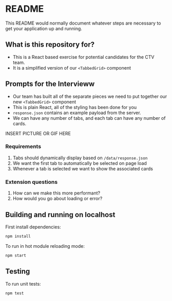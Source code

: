 # README #

This README would normally document whatever steps are necessary to get your application up and running.

## What is this repository for?

* This is a React based exercise for potential candidates for the CTV team.
* It is a simplified version of our `<TabbedGrid>` component
  
## Prompts for the Intervieww

* Our team has built all of the separate pieces we need to put together our new `<TabbedGrid>` component
* This is plain React, all of the styling has been done for you
* `response.json` contains an example payload from the server.
* We can have any number of tabs, and each tab can have any number of cards.

INSERT PICTURE OR GIF HERE

### Requirements

1. Tabs should dynamically display based on `/data/response.json`
2. We want the first tab to automatically be selected on page load
3. Whenever a tab is selected we want to show the associated cards

### Extension questions

1. How can we make this more performant? 
2. How would you go about loading or error?
   

## Building and running on localhost

First install dependencies:

```sh
npm install
```

To run in hot module reloading mode:

```sh
npm start
```

## Testing

To run unit tests:

```sh
npm test